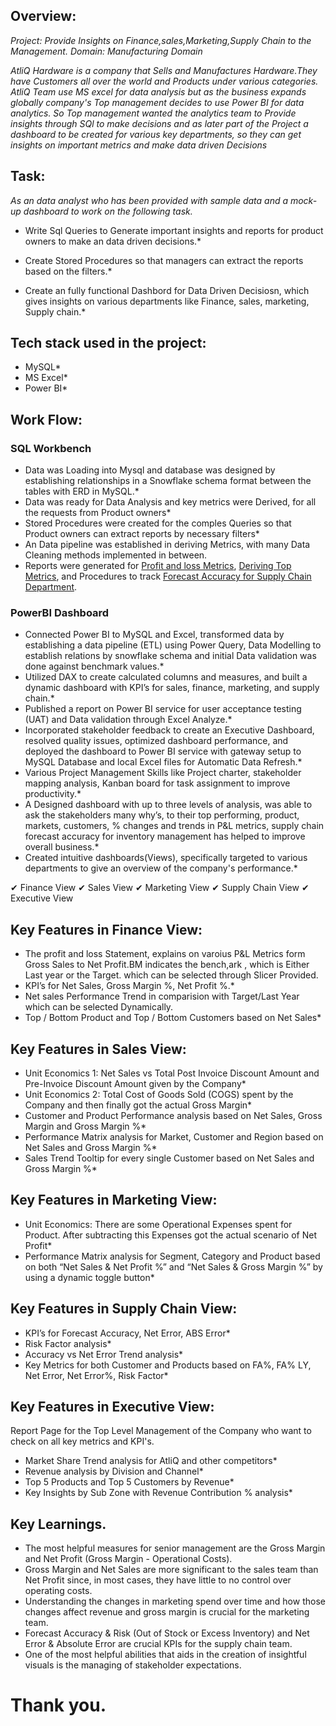 ## Overview:
*Project: Provide Insights on Finance,sales,Marketing,Supply Chain to the Management.*
*Domain: Manufacturing Domain*

*AtliQ Hardware is a company that Sells and Manufactures Hardware.They have Customers all over the world and Products under various categories.
AtliQ Team use MS excel for data analysis but as the business expands globally company's Top management decides to use Power BI for data analytics.
So Top management wanted the analytics team to Provide insights through SQl to make decisions and as later part of the Project a dashboard to be created for various key departments, so they can get insights on  important metrics and make data driven Decisions*


 ## Task:

*As an data analyst who has been provided with sample data and a mock-up dashboard to work on the following task.*

* Write Sql Queries to Generate important insights and reports for product owners to make an data driven decisions.*

* Create Stored Procedures so that managers can extract the reports based on the filters.*

* Create an fully functional Dashbord for Data Driven Decisiosn, which gives insights on various departments like Finance, sales, marketing, Supply chain.*


## Tech stack used in the project:

* MySQL*
* MS Excel*
* Power BI*

## Work Flow:
### SQL Workbench

* Data was Loading into Mysql and database was designed by establishing relationships in a Snowflake schema format between the tables with ERD in MySQL.*
* Data was ready for Data Analysis and key metrics were Derived, for all the requests from Product owners*
* Stored Procedures were created for the comples Queries so that Product owners can extract  reports by necessary filters*
* An Data pipeline was established in deriving Metrics, with many Data Cleaning methods implemented in between.
* Reports were generated for [Profit and loss Metrics](https://github.com/Abhilash17br/Project-Business-Insights-360/blob/main/Sql%20Insights-1%20Advance%20Finance%20Analysis..sql), [Deriving Top Metrics](https://github.com/Abhilash17br/Project-Business-Insights-360/blob/main/Sql%20Insights-2%20Advance%20Top%20Performer%20Analysis..sql), and Procedures to track [Forecast Accuracy for Supply Chain Department](https://github.com/Abhilash17br/Project-Business-Insights-360/blob/main/Sql%20Insights-3%20Advance%20Supply%20Chain%20%20Analysis..sql).

### PowerBI Dashboard

* Connected Power BI to MySQL and Excel, transformed data by establishing a data pipeline (ETL) using Power Query, Data Modelling to establish relations by snowflake schema and initial Data validation was done against benchmark values.*
* Utilized DAX to create calculated columns and measures, and built a dynamic dashboard with KPI’s for sales, finance, marketing, and supply chain.*
* Published a report on Power BI service for user acceptance testing (UAT) and Data validation through Excel Analyze.*
* Incorporated stakeholder feedback to create an Executive Dashboard, resolved quality issues, optimized dashboard performance, and deployed the dashboard to Power BI service with gateway setup to MySQL Database and local Excel files for Automatic Data Refresh.*
* Various Project Management Skills like Project charter, stakeholder mapping analysis, Kanban board for task assignment to improve productivity.*
* A Designed dashboard with up to three levels of analysis, was able to ask the stakeholders many why’s, to their top performing, product, markets, customers, % changes and trends in P&L metrics, supply chain forecast accuracy for inventory management has helped to improve overall business.*
* Created intuitive dashboards(Views), specifically targeted to various departments to give an overview of the company's performance.*

✔ Finance View
✔ Sales View
✔ Marketing View
✔ Supply Chain View
✔ Executive View

## Key Features in Finance View:
* The profit and loss Statement, explains on varoius P&L Metrics form Gross Sales to Net Profit.BM indicates the  bench,ark , which is Either Last year or the Target.    which can be selected through Slicer Provided.
* KPI’s for Net Sales, Gross Margin %, Net Profit %.*
* Net sales Performance Trend in comparision with Target/Last Year which can be selected Dynamically.
* Top / Bottom Product and Top / Bottom Customers based on Net Sales*

## Key Features in Sales View:
* Unit Economics 1: Net Sales vs Total Post Invoice Discount Amount and Pre-Invoice Discount Amount given by the Company*
* Unit Economics 2: Total Cost of Goods Sold (COGS) spent by the Company and then finally got the actual Gross Margin*
* Customer and Product Performance analysis based on Net Sales, Gross Margin and Gross Margin %*
* Performance Matrix analysis for Market, Customer and Region based on Net Sales and Gross Margin %*
* Sales Trend Tooltip for every single Customer based on Net Sales and Gross Margin %*

## Key Features in Marketing View:
* Unit Economics: There are some Operational Expenses spent for Product. After subtracting this Expenses got the actual scenario of Net Profit*
* Performance Matrix analysis for Segment, Category and Product based on both “Net Sales & Net Profit %” and “Net Sales & Gross Margin %” by using a dynamic toggle button*

## Key Features in Supply Chain View:
* KPI’s for Forecast Accuracy, Net Error, ABS Error*
* Risk Factor analysis*
* Accuracy vs Net Error Trend analysis*
* Key Metrics for both Customer and Products based on FA%, FA% LY, Net Error, Net Error%, Risk Factor*

## Key Features in Executive View:
Report Page for the Top Level Management of the Company who want to check on all key metrics and KPI's.
* Market Share Trend analysis for AtliQ and other competitors*
* Revenue analysis by Division and Channel*
* Top 5 Products and Top 5 Customers by Revenue*
* Key Insights by Sub Zone with Revenue Contribution % analysis*

## Key Learnings.

* The most helpful measures for senior management are the Gross Margin and Net Profit (Gross Margin - Operational Costs).
* Gross Margin and Net Sales are more significant to the sales team than Net Profit since, in most cases, they have little to no control over operating costs.
* Understanding the changes in marketing spend over time and how those changes affect revenue and gross margin is crucial for the marketing team.
* Forecast Accuracy & Risk (Out of Stock or Excess Inventory) and Net Error & Absolute Error are crucial KPIs for the supply chain team.
* One of the most helpful abilities that aids in the creation of insightful visuals is the managing of stakeholder expectations.

# Thank you.
